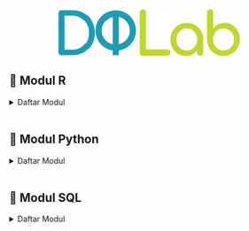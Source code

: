 <br />

<p align="center">
  <a href='https://academy.dqlab.id/main/learn_more'><img src="Gambar/Logo DQLab.png"></a>
</p>

## 📝 Modul R 

<details><summary>Daftar Modul</summary>
  
 + Introduction to Data Science with R [[:books:](https://github.com/bgsdanang/DQLab/blob/main/Belajar/R/Introduction%20to%20Data%20Science%20with%20R.R)]  [[:bookmark_tabs:](https://academy.dqlab.id/certificate/pdf/DQLABBGINRFBCMKR)]
 + R Fundamental for Data Science [[:books:](https://github.com/bgsdanang/DQLab/blob/main/Belajar/R/R%20Fundamental%20for%20Data%20Science.R)]  [[:bookmark_tabs:](https://academy.dqlab.id/certificate/pdf/DQLABINTR1EWHPQP)]
  
  
</details><br>

## 📝 Modul Python
<details><summary>Daftar Modul</summary>
  + Python Fundamental for Data Science [[:books:](https://github.com/bgsdanang/DQLab/blob/main/Belajar/R/Introduction%20to%20Data%20Science%20with%20R.R)]  [[:bookmark_tabs:](https://academy.dqlab.id/certificate/pdf/DQLABINTP1VVETLV)]
  
  
</details><br>

## 📝 Modul SQL
<details><summary>Daftar Modul</summary>
+ 
</details>
